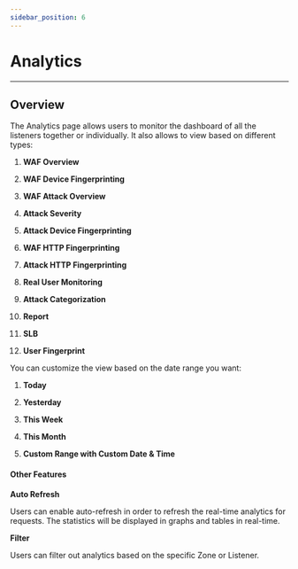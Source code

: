 ```yaml
---
sidebar_position: 6
---
```

# Analytics

---

## Overview

The Analytics page allows users to monitor the dashboard of all the listeners together or individually. It also allows to view based on different types:

1. **WAF Overview**

2. **WAF Device Fingerprinting**

3. **WAF Attack Overview**

4. **Attack Severity**

5. **Attack Device Fingerprinting**

6. **WAF HTTP Fingerprinting**

7. **Attack HTTP Fingerprinting**

8. **Real User Monitoring**

9. **Attack Categorization**

10. **Report**

11. **SLB**

12. **User Fingerprint**

You can customize the view based on the date range you want:

1. **Today**

2. **Yesterday**

3. **This Week**

4. **This Month**

5. **Custom Range with Custom Date & Time**

#### Other Features

**Auto Refresh**

Users can enable auto-refresh in order to refresh the real-time analytics for requests. The statistics will be displayed in graphs and tables in real-time.

**Filter**

Users can filter out analytics based on the specific Zone or Listener.